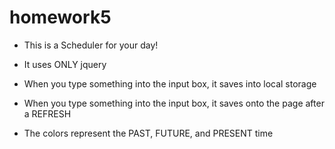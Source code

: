 # homework5

* This is a Scheduler for your day!

* It uses ONLY jquery

* When you type something into the input box, it saves into local storage

* When you type something into the input box, it saves onto the page after a REFRESH

* The colors represent the PAST, FUTURE, and PRESENT time

